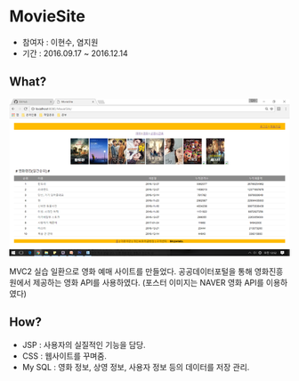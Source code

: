# MovieSite
- 참여자 : 이현수, 염지원
- 기간 : 2016.09.17 ~ 2016.12.14

## What?

![IntroPage](https://github.com/skypotato/MovieSite/blob/master/CaptureImage/intro.png)

MVC2 실습 일환으로 영화 예매 사이트를 만들었다.
공공데이터포털을 통해 영화진흥원에서 제공하는 영화 API를 사용하였다.
(포스터 이미지는 NAVER 영화 API를 이용하였다)

## How?
- JSP : 사용자의 실질적인 기능을 담당.
- CSS : 웹사이트를 꾸며줌.
- My SQL : 영화 정보, 상영 정보, 사용자 정보 등의 데이터를 저장 관리. 
